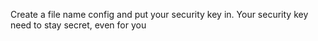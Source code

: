 Create a file name config and put your security key in.
Your security key need to stay secret, even for you
